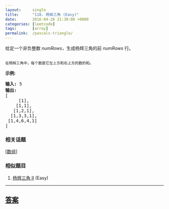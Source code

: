 ```yaml
---
layout:     single
title:      "118. 杨辉三角 (Easy)"
date:       2016-04-28 21:30:00 +0800
categories: [leetcode]
tags:       [array]
permalink:  /pascals-triangle/
---
```


<p>给定一个非负整数&nbsp;<em>numRows，</em>生成杨辉三角的前&nbsp;<em>numRows&nbsp;</em>行。</p>

<p><img alt="" src="https://upload.wikimedia.org/wikipedia/commons/0/0d/PascalTriangleAnimated2.gif"></p>

<p><small>在杨辉三角中，每个数是它左上方和右上方的数的和。</small></p>

<p><strong>示例:</strong></p>

<pre><strong>输入:</strong> 5
<strong>输出:</strong>
[
     [1],
    [1,1],
   [1,2,1],
  [1,3,3,1],
 [1,4,6,4,1]
]</pre>

### 相关话题
  [[数组](https://github.com/openset/leetcode/tree/master/tag/array/README.md)]

### 相似题目
  1. [杨辉三角 II](/pascals-triangle-ii) (Easy)

---

## [答案](https://github.com/openset/leetcode/tree/master/problems/pascals-triangle)
